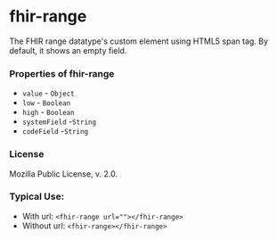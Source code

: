 # fhir-range
The FHIR range datatype's custom element using HTML5 span tag. By default, it shows an empty  field.

### Properties of fhir-range
 * `value` - `Object`
 * `low` - `Boolean`
 * `high` - `Boolean`
 * `systemField` -`String`
 * `codeField` -`String`
  ### License
  Mozilla Public License, v. 2.0.
  
  ### Typical Use:
  * With url:
  `<fhir-range url=""></fhir-range>`
  * Without url:
   `<fhir-range></fhir-range>`